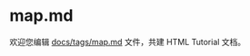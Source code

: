 map.md
===

欢迎您编辑 <a target="__blank" href="https://github.com/jaywcjlove/html-tutorial/blob/main/docs/tags/map.md">docs/tags/map.md</a> 文件，共建 HTML Tutorial 文档。